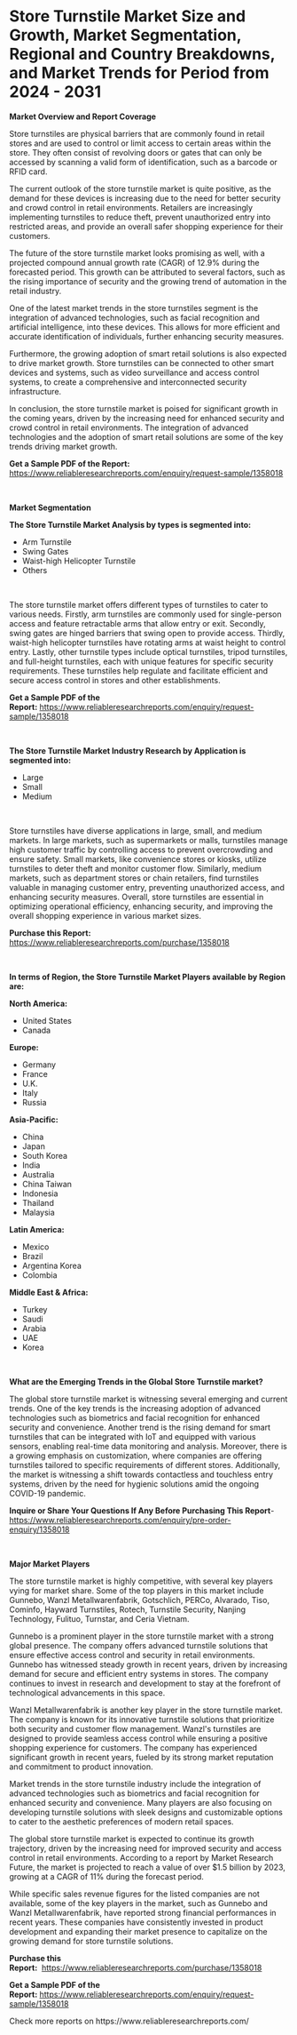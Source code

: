 <p><h1>Store Turnstile Market Size and Growth, Market Segmentation, Regional and Country Breakdowns, and Market Trends for Period from 2024 -  2031</h1></p><p><strong>Market Overview and Report Coverage</strong></p>
<p><p>Store turnstiles are physical barriers that are commonly found in retail stores and are used to control or limit access to certain areas within the store. They often consist of revolving doors or gates that can only be accessed by scanning a valid form of identification, such as a barcode or RFID card.</p><p>The current outlook of the store turnstile market is quite positive, as the demand for these devices is increasing due to the need for better security and crowd control in retail environments. Retailers are increasingly implementing turnstiles to reduce theft, prevent unauthorized entry into restricted areas, and provide an overall safer shopping experience for their customers.</p><p>The future of the store turnstile market looks promising as well, with a projected compound annual growth rate (CAGR) of 12.9% during the forecasted period. This growth can be attributed to several factors, such as the rising importance of security and the growing trend of automation in the retail industry.</p><p>One of the latest market trends in the store turnstiles segment is the integration of advanced technologies, such as facial recognition and artificial intelligence, into these devices. This allows for more efficient and accurate identification of individuals, further enhancing security measures.</p><p>Furthermore, the growing adoption of smart retail solutions is also expected to drive market growth. Store turnstiles can be connected to other smart devices and systems, such as video surveillance and access control systems, to create a comprehensive and interconnected security infrastructure.</p><p>In conclusion, the store turnstile market is poised for significant growth in the coming years, driven by the increasing need for enhanced security and crowd control in retail environments. The integration of advanced technologies and the adoption of smart retail solutions are some of the key trends driving market growth.</p></p>
<p><strong>Get a Sample PDF of the Report:</strong> <a href="https://www.reliableresearchreports.com/enquiry/request-sample/1358018">https://www.reliableresearchreports.com/enquiry/request-sample/1358018</a></p>
<p>&nbsp;</p>
<p><strong>Market Segmentation</strong></p>
<p><strong>The Store Turnstile Market Analysis by types is segmented into:</strong></p>
<p><ul><li>Arm Turnstile</li><li>Swing Gates</li><li>Waist-high Helicopter Turnstile</li><li>Others</li></ul></p>
<p>&nbsp;</p>
<p><p>The store turnstile market offers different types of turnstiles to cater to various needs. Firstly, arm turnstiles are commonly used for single-person access and feature retractable arms that allow entry or exit. Secondly, swing gates are hinged barriers that swing open to provide access. Thirdly, waist-high helicopter turnstiles have rotating arms at waist height to control entry. Lastly, other turnstile types include optical turnstiles, tripod turnstiles, and full-height turnstiles, each with unique features for specific security requirements. These turnstiles help regulate and facilitate efficient and secure access control in stores and other establishments.</p></p>
<p><strong>Get a Sample PDF of the Report:</strong>&nbsp;<a href="https://www.reliableresearchreports.com/enquiry/request-sample/1358018">https://www.reliableresearchreports.com/enquiry/request-sample/1358018</a></p>
<p>&nbsp;</p>
<p><strong>The Store Turnstile Market Industry Research by Application is segmented into:</strong></p>
<p><ul><li>Large</li><li>Small</li><li>Medium</li></ul></p>
<p>&nbsp;</p>
<p><p>Store turnstiles have diverse applications in large, small, and medium markets. In large markets, such as supermarkets or malls, turnstiles manage high customer traffic by controlling access to prevent overcrowding and ensure safety. Small markets, like convenience stores or kiosks, utilize turnstiles to deter theft and monitor customer flow. Similarly, medium markets, such as department stores or chain retailers, find turnstiles valuable in managing customer entry, preventing unauthorized access, and enhancing security measures. Overall, store turnstiles are essential in optimizing operational efficiency, enhancing security, and improving the overall shopping experience in various market sizes.</p></p>
<p><strong>Purchase this Report:</strong>&nbsp; <a href="https://www.reliableresearchreports.com/purchase/1358018">https://www.reliableresearchreports.com/purchase/1358018</a></p>
<p>&nbsp;</p>
<p><strong>In terms of Region, the Store Turnstile Market Players available by Region are:</strong></p>
<p>
    <p> <strong> North America: </strong>
        <ul>
            <li>United States</li>
            <li>Canada</li>
        </ul>
        </p> 
    <p> <strong> Europe: </strong>
        <ul>
            <li>Germany</li>
            <li>France</li>
            <li>U.K.</li>
            <li>Italy</li>
            <li>Russia</li>
        </ul>
        </p> 
    <p> <strong> Asia-Pacific: </strong>
        <ul>
            <li>China</li>
            <li>Japan</li>
            <li>South Korea</li>
            <li>India</li>
            <li>Australia</li>
            <li>China Taiwan</li>
            <li>Indonesia</li>
            <li>Thailand</li>
            <li>Malaysia</li>
        </ul>
        </p> 
    <p> <strong> Latin America: </strong>
        <ul>
            <li>Mexico</li>
            <li>Brazil</li>
            <li>Argentina Korea</li>
            <li>Colombia</li>
        </ul>
        </p> 
    <p> <strong> Middle East & Africa: </strong>
        <ul>
            <li>Turkey</li>
            <li>Saudi</li>
            <li>Arabia</li>
            <li>UAE</li>
            <li>Korea</li>
        </ul>
    </p>
    </p>
<p>&nbsp;</p>
<p><strong>What are the Emerging Trends in the Global Store Turnstile market?</strong></p>
<p><p>The global store turnstile market is witnessing several emerging and current trends. One of the key trends is the increasing adoption of advanced technologies such as biometrics and facial recognition for enhanced security and convenience. Another trend is the rising demand for smart turnstiles that can be integrated with IoT and equipped with various sensors, enabling real-time data monitoring and analysis. Moreover, there is a growing emphasis on customization, where companies are offering turnstiles tailored to specific requirements of different stores. Additionally, the market is witnessing a shift towards contactless and touchless entry systems, driven by the need for hygienic solutions amid the ongoing COVID-19 pandemic.</p></p>
<p><strong>Inquire or Share Your Questions If Any Before Purchasing This Report</strong>- <a href="https://www.reliableresearchreports.com/enquiry/pre-order-enquiry/1358018">https://www.reliableresearchreports.com/enquiry/pre-order-enquiry/1358018</a></p>
<p>&nbsp;</p>
<p><strong>Major Market Players</strong></p>
<p><p>The store turnstile market is highly competitive, with several key players vying for market share. Some of the top players in this market include Gunnebo, Wanzl Metallwarenfabrik, Gotschlich, PERCo, Alvarado, Tiso, Cominfo, Hayward Turnstiles, Rotech, Turnstile Security, Nanjing Technology, Fulituo, Turnstar, and Ceria Vietnam.</p><p>Gunnebo is a prominent player in the store turnstile market with a strong global presence. The company offers advanced turnstile solutions that ensure effective access control and security in retail environments. Gunnebo has witnessed steady growth in recent years, driven by increasing demand for secure and efficient entry systems in stores. The company continues to invest in research and development to stay at the forefront of technological advancements in this space.</p><p>Wanzl Metallwarenfabrik is another key player in the store turnstile market. The company is known for its innovative turnstile solutions that prioritize both security and customer flow management. Wanzl's turnstiles are designed to provide seamless access control while ensuring a positive shopping experience for customers. The company has experienced significant growth in recent years, fueled by its strong market reputation and commitment to product innovation.</p><p>Market trends in the store turnstile industry include the integration of advanced technologies such as biometrics and facial recognition for enhanced security and convenience. Many players are also focusing on developing turnstile solutions with sleek designs and customizable options to cater to the aesthetic preferences of modern retail spaces.</p><p>The global store turnstile market is expected to continue its growth trajectory, driven by the increasing need for improved security and access control in retail environments. According to a report by Market Research Future, the market is projected to reach a value of over $1.5 billion by 2023, growing at a CAGR of 11% during the forecast period.</p><p>While specific sales revenue figures for the listed companies are not available, some of the key players in the market, such as Gunnebo and Wanzl Metallwarenfabrik, have reported strong financial performances in recent years. These companies have consistently invested in product development and expanding their market presence to capitalize on the growing demand for store turnstile solutions.</p></p>
<p><strong>Purchase this Report:</strong>&nbsp;&nbsp;<a href="https://www.reliableresearchreports.com/purchase/1358018">https://www.reliableresearchreports.com/purchase/1358018</a></p>
<p></p>
<p><strong>Get a Sample PDF of the Report:</strong>&nbsp;<a href="https://www.reliableresearchreports.com/enquiry/request-sample/1358018">https://www.reliableresearchreports.com/enquiry/request-sample/1358018</a></p>
<p>Check more reports on https://www.reliableresearchreports.com/</p>